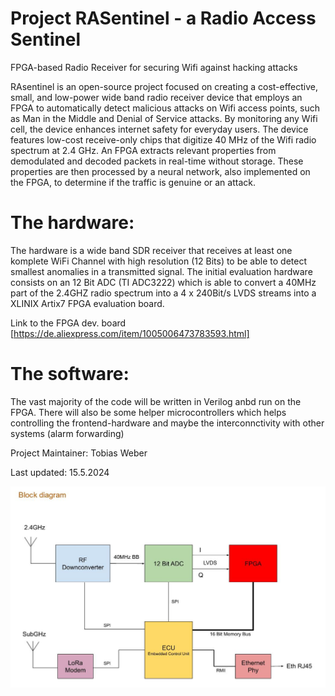 # Project RASentinel - a Radio Access Sentinel
FPGA-based Radio Receiver for securing Wifi against hacking attacks

RAsentinel is an open-source project focused on creating a cost-effective, small, and low-power wide band radio receiver device that employs an FPGA to automatically detect malicious attacks on Wifi access points, such as Man in the Middle and Denial of Service attacks. By monitoring any Wifi cell, the device enhances internet safety for everyday users.
The device features low-cost receive-only chips that digitize 40 MHz of the Wifi radio spectrum at 2.4 GHz. An FPGA extracts relevant properties from demodulated and decoded packets in real-time without storage. These properties are then processed by a neural network, also implemented on the FPGA, to determine if the traffic is genuine or an attack.

# The hardware:

The hardware is a wide band SDR receiver that receives at least one komplete WiFi Channel with high resolution (12 Bits) to be able to detect smallest anomalies in a transmitted signal. The initial evaluation hardware consists on an 12 Bit ADC (TI ADC3222) which is able to convert a 40MHz part of the 2.4GHZ radio spectrum into a 4 x 240Bit/s LVDS streams into a XLINIX Artix7 FPGA evaluation board.

Link to the FPGA dev. board
[https://de.aliexpress.com/item/1005006473783593.html]


# The software:

The vast majority of the code will be written in Verilog anbd run on the FPGA. There will also be some helper microcontrollers which helps controlling the frontend-hardware and maybe the interconnctivity with other systems (alarm forwarding)

Project Maintainer: Tobias Weber

Last updated: 15.5.2024


![Alt text](/RAsentinel-Blockdiagram.JPG "Optional title")
